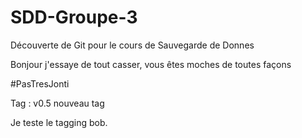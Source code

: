 # SDD-Groupe-3

Découverte de Git pour le cours de Sauvegarde de Donnes

Bonjour j'essaye de tout casser, vous êtes moches de toutes façons

#PasTresJonti

Tag : v0.5
nouveau tag

Je teste le tagging
bob.
